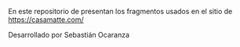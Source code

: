 En este repositorio de presentan los fragmentos usados en el sitio de https://casamatte.com/

Desarrollado por Sebastián Ocaranza
